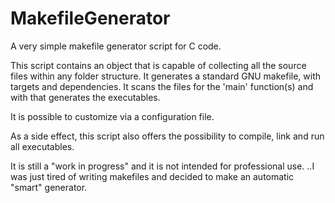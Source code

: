 # MakefileGenerator

A very simple makefile generator script for C code.

This script contains an object that is capable of collecting all the source files within any folder structure. It generates a standard GNU makefile, with targets and dependencies. It scans the files for the 'main' function(s) and with that generates the executables.

It is possible to customize via a configuration file.

As a side effect, this script also offers the possibility to compile, link and run all executables.

It is still a "work in progress" and it is not intended for professional use.
..I was just tired of writing makefiles and decided to make an automatic "smart" generator.
